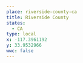 ```yaml
---
place: riverside-county-ca
title: Riverside County
states:
  - CA
type: local
x: -117.3961192
y: 33.9532966
wwc: false
---
```

